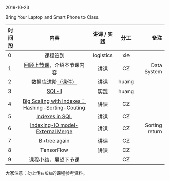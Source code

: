 2019-10-23

Bring Your Laptop  and Smart Phone to Class. 

|时间段     |  内容    | 讲课 / 实践     |  分工  |  备注       |
| :---      |   :----:    |   :----:    |    :----:    | ---: |
|   0       |  课程签到     |  logistics   |     xie     |        |
|   1       |  [回顾上节课](../WW6/WW6-Plan.md)，介绍本节课内容     |  讲课    |     CZ     |   Data System      |
|   2       |  数据库进阶[（课件）](../WW6#数据库进阶课件)  |   讲课    |     huang     |         |
|   3       |  [SQL-II](../cs145-2018/Lecture-3.ipynb)    |   实践    |     huang     |         |
|   4       |  [Big Scaling with Indexes：Hashing-Sorting-Couting](12-15-Big_Scaling_with_Indexes-Hashing-Sorting-Couting.pdf)    | 讲课 |  CZ |   | Algo/Data Structure in Data System
|   5       |  [Indexes in SQL]()    |   讲课    |     CZ     |         |
|   6       |  [Indexing-IO model-External Merge](12-13_Indexing-IO_Model-External_Merge.pdf)    |   讲课    |     CZ     |  Sorting return        |
|   7       |  [B+tree again](13_B_Plus_Trees.pdf)    |   讲课    |     CZ     |         | Tree structure return  |
|   8       |  TensorFlow   | 讲课 |  CZ |   |  Machine Intelligence (if time is enough)    |
|   9       |  课程小结，[展望下节课](../WW8/WW8-Plan.md)       |     |  CZ |   |  | 


大家注意：勿上传``有版权``的课程参考资料。




